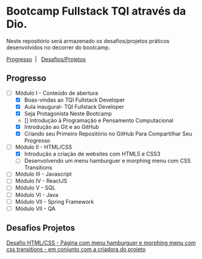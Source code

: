 # Bootcamp Fullstack TQI através da Dio.

Neste repositório será armazenado os desafios/projetos práticos desenvolvidos no decorrer do bootcamp.

<span align='center'>
    <a href='#progresso'>Progresso</a>&nbsp;&nbsp;|&nbsp;&nbsp;
    <a href='#desafios-projetos'>Desafios/Projetos</a>
</span>

## Progresso
- [ ] Módulo I - Conteúdo de abertura
    - [x] Boas-vindas ao TQI Fullstack Developer
    - [x] Aula inaugural- TQI Fullstack Developer
    - [x] Seja Protagonista Neste Bootcamp
    - [] Introdução à Programação e Pensamento Computacional
    - [x] Introdução ao Git e ao GitHub
    - [x] Criando seu Primeiro Repositório no GitHub Para Compartilhar Seu Progresso
 - [ ] Módulo II - HTML/CSS
    - [x] Introdução a criação de websites com HTML5 e CSS3
    - [ ] Desenvolvendo um menu hamburguer e morphing menu com CSS Transitions
 - [ ] Módulo III - Javascript
 - [ ] Módulo IV - ReactJS
 - [ ] Módulo V - SQL
 - [ ] Módulo VI - Java
 - [ ] Módulo VII - Spring Framework
 - [ ] Módulo VII - QA

 ## Desafios Projetos
 [Desafio HTML/CSS - Página com menu hamburguer e morphing menu com css transitions - em conjunto com a criadora do projeto](https://github.com/marcelqds/bootcamp-dio-tqi/tree/main/html/site_desafio)
